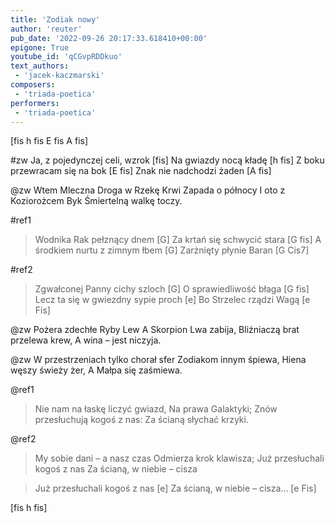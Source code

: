 ```yaml
---
title: 'Zodiak nowy'
author: 'reuter'
pub_date: '2022-09-26 20:17:33.618410+00:00'
epigone: True
youtube_id: 'qCGvpRDDkuo'
text_authors:
 - 'jacek-kaczmarski'
composers:
 - 'triada-poetica'
performers:
 - 'triada-poetica'
---
```


[fis h fis E fis A fis]

#zw
Ja, z pojedynczej celi, wzrok [fis]
Na gwiazdy nocą kładę [h fis]
Z boku przewracam się na bok [E fis]
Znak nie nadchodzi żaden [A fis]

@zw
Wtem Mleczna Droga w Rzekę Krwi
Zapada o północy
I oto z Koziorożcem Byk
Śmiertelną walkę toczy.

#ref1
>Wodnika Rak pełznący dnem [G]
>Za krtań się schwycić stara [G fis]
>A środkiem nurtu z zimnym łbem [G]
>Zarżnięty płynie Baran [G Cis7]

#ref2
>Zgwałconej Panny cichy szloch [G]
>O sprawiedliwość błaga [G fis]
>Lecz ta się w gwiezdny sypie proch [e]
>Bo Strzelec rządzi Wagą [e Fis]

@zw
Pożera zdechłe Ryby Lew
A Skorpion Lwa zabija,
Bliźniaczą brat przelewa krew,
A wina – jest niczyja.

@zw
W przestrzeniach tylko chorał sfer
Zodiakom innym śpiewa,
Hiena węszy świeży żer,
A Małpa się zaśmiewa.

@ref1
>Nie nam na łaskę liczyć gwiazd,
>Na prawa Galaktyki;
>Znów przesłuchują kogoś z nas:
>Za ścianą słychać krzyki.

@ref2
>My sobie dani – a nasz czas
>Odmierza krok klawisza;
>Już przesłuchali kogoś z nas
>Za ścianą, w niebie – cisza

>Już przesłuchali kogoś z nas [e]
>Za ścianą, w niebie – cisza... [e Fis]

[fis h fis]